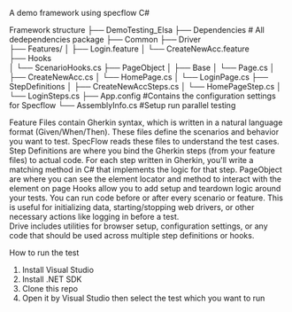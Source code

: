 A demo framework using specflow C#

Framework structure
├── DemoTesting_Elsa
    ├── Dependencies    # All dedependencies package
    ├── Common
    ├── Driver          
    ├── Features/
    │    ├── Login.feature
    │    └── CreateNewAcc.feature       
    ├── Hooks  
    │    └── ScenarioHooks.cs
    ├── PageObject
    │   ├── Base
    │       └── Page.cs
    │   ├── CreateNewAcc.cs
    │   └── HomePage.cs
    │   └── LoginPage.cs
    ├── StepDefinitions 
    │   ├── CreateNewAccSteps.cs
    │   └── HomePageStep.cs
    │   └── LoginSteps.cs
    ├── App.config         #Contains the configuration settings for Specflow
    └── AssemblyInfo.cs    #Setup run parallel testing
    
Feature Files contain Gherkin syntax, which is written in a natural language format (Given/When/Then). These files define the scenarios and behavior you want to test. SpecFlow reads these files to understand the test cases.
Step Definitions are where you bind the Gherkin steps (from your feature files) to actual code. For each step written in Gherkin, you'll write a matching method in C# that implements the logic for that step.
PageObject are where you can see the element locator and method to interact with the element on page
Hooks allow you to add setup and teardown logic around your tests. You can run code before or after every scenario or feature. This is useful for initializing data, starting/stopping web drivers, or other necessary actions like logging in before a test.    
Drive includes utilities for browser setup, configuration settings, or any code that should be used across multiple step definitions or hooks.

How to run the test
1. Install Visual Studio
2. Install .NET SDK
3. Clone this repo
4. Open it by Visual Studio then select the test which you want to run

